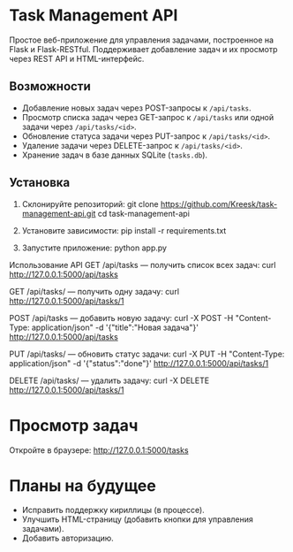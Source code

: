 # Task Management API

Простое веб-приложение для управления задачами, построенное на Flask и Flask-RESTful. 
Поддерживает добавление задач и их просмотр через REST API и HTML-интерфейс.

## Возможности
- Добавление новых задач через POST-запросы к `/api/tasks`.
- Просмотр списка задач через GET-запрос к `/api/tasks` или одной задачи через `/api/tasks/<id>`.
- Обновление статуса задачи через PUT-запрос к `/api/tasks/<id>`.
- Удаление задачи через DELETE-запрос к `/api/tasks/<id>`.
- Хранение задач в базе данных SQLite (`tasks.db`).

## Установка
1. Склонируйте репозиторий:
   git clone https://github.com/Kreesk/task-management-api.git
   cd task-management-api

2. Установите зависимости:
    pip install -r requirements.txt

3. Запустите приложение:
    python app.py

Использование API
GET /api/tasks — получить список всех задач:
curl http://127.0.0.1:5000/api/tasks

GET /api/tasks/<id> — получить одну задачу:
curl http://127.0.0.1:5000/api/tasks/1

POST /api/tasks — добавить новую задачу:
curl -X POST -H "Content-Type: application/json" -d '{"title":"Новая задача"}' http://127.0.0.1:5000/api/tasks

PUT /api/tasks/<id> — обновить статус задачи:
curl -X PUT -H "Content-Type: application/json" -d '{"status":"done"}' http://127.0.0.1:5000/api/tasks/1

DELETE /api/tasks/<id> — удалить задачу:
curl -X DELETE http://127.0.0.1:5000/api/tasks/1

# Просмотр задач
Откройте в браузере: http://127.0.0.1:5000/tasks

# Планы на будущее
   - Исправить поддержку кириллицы (в процессе).
   - Улучшить HTML-страницу (добавить кнопки для управления задачами).
   - Добавить авторизацию.









